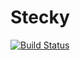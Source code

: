 # Stecky
[![Build Status](https://travis-ci.org/muchq/Stecky.svg?branch=master)](https://travis-ci.org/muchq/Stecky)
